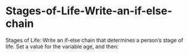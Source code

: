 # Stages-of-Life-Write-an-if-else-chain
Stages of Life: Write an if-else chain that determines a person’s stage of life. Set a value for the variable age, and then:
